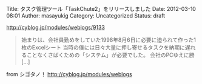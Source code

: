 Title: タスク管理ツール「TaskChute2」をリリースしました
Date: 2012-03-10 08:01
Author: masayukig
Category: Uncategorized
Status: draft

<http://cyblog.jp/modules/weblogs/9133>  
  
  

> 始まりは、会社員勤めをしていた1998年8月6日に必要に迫られて作った1枚のExcelシート
> 当時の僕には日々大量に押し寄せるタスクを納期に遅れることなくさばくための「システム」が必要でした。
> 会社のPCゆえに勝 \[...\]

  
  
from シゴタノ！ <http://cyblog.jp/modules/weblogs>
